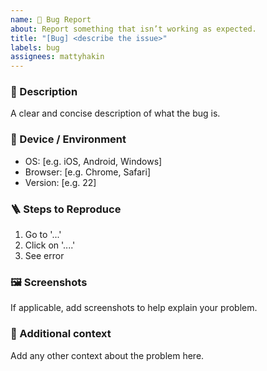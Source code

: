 ```yaml
---
name: 🐛 Bug Report
about: Report something that isn’t working as expected.
title: "[Bug] <describe the issue>"
labels: bug
assignees: mattyhakin
---
```


### 🧩 Description
A clear and concise description of what the bug is.

### 📱 Device / Environment
- OS: [e.g. iOS, Android, Windows]
- Browser: [e.g. Chrome, Safari]
- Version: [e.g. 22]

### 🪜 Steps to Reproduce
1. Go to '...'
2. Click on '....'
3. See error

### 🖼️ Screenshots
If applicable, add screenshots to help explain your problem.

### 💬 Additional context
Add any other context about the problem here.
